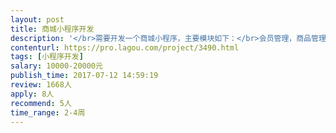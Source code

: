 ```yaml
---                
layout: post       
title: 商城小程序开发           
description: '</br>需要开发一个商城小程序，主要模块如下：</br>会员管理，商品管理，购物车，订单管理，促销管理，微信支付等</br></br>希望找个有相关行内经验的团队来做，后续可以长期可做</br>'     
contenturl: https://pro.lagou.com/project/3490.html      
tags: [小程序开发]            
salary: 10000-20000元          
publish_time: 2017-07-12 14:59:19         
review: 1668人                   
apply: 8人                   
recommend: 5人                   
time_range: 2-4周              
---                 
```

